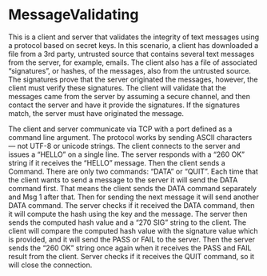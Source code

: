 # MessageValidating

This is a client and server that validates the integrity of text messages
using a protocol based on secret keys. In this scenario, a client has downloaded a file from a
3rd party, untrusted source that contains several text messages from the server, for example,
emails. The client also has a file of associated “signatures”, or hashes, of the messages, also
from the untrusted source. The signatures prove that the server originated the messages,
however, the client must verify these signatures.
The client will validate that the messages came from the server by assuming a
secure channel, and then contact the server and have it provide the signatures. If the signatures
match, the server must have originated the message.

The client and server communicate via TCP with a port defined as a command line argument.
The protocol works by sending ASCII characters — not UTF-8 or unicode strings.
The client connects to the server and issues a “HELLO” on a single line.
The server responds with a “260 OK” string if it receives the “HELLO” message.
Then the client sends a Command. There are only two commands: “DATA” or “QUIT”.
Each time that the client wants to send a message to the server it will send the DATA command
first. That means the client sends the DATA command separately and Msg 1 after that. Then for
sending the next message it will send another DATA command.
The server checks if it received the DATA command, then it will compute the hash using the key
and the message.
The server then sends the computed hash value and a “270 SIG” string to the client.
The client will compare the computed hash value with the signature value which is provided,
and it will send the PASS or FAIL to the server.
Then the server sends the “260 OK” string once again when it receives the PASS and FAIL
result from the client.
Server checks if it receives the QUIT command, so it will close the connection.
